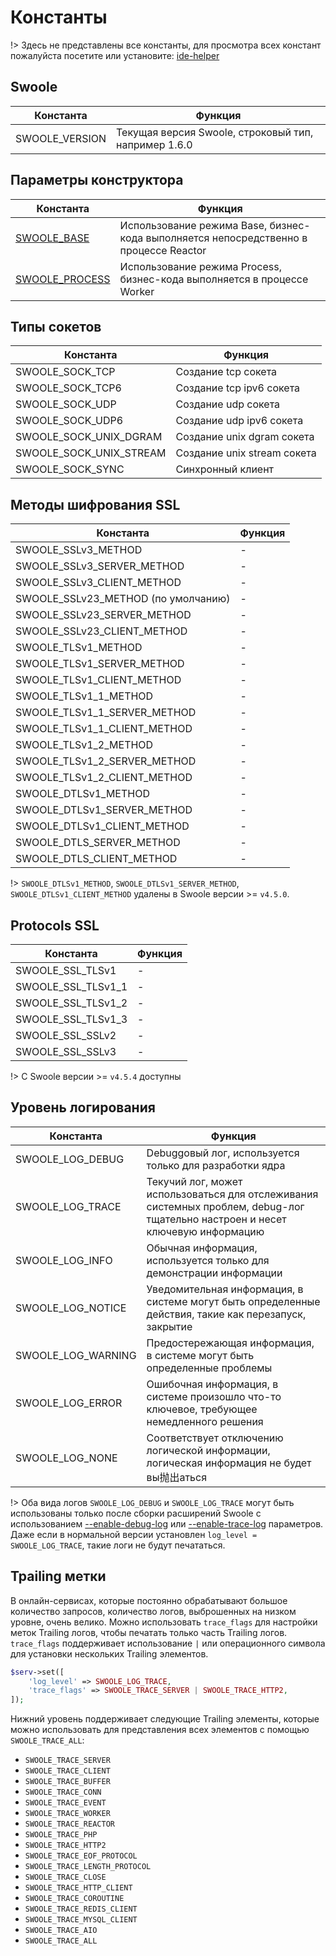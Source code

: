 # Константы

!> Здесь не представлены все константы, для просмотра всех констант пожалуйста посетите или установите: [ide-helper](https://github.com/swoole/ide-helper/blob/master/output/swoole/constants.php)


## Swoole


Константа | Функция
---|---
SWOOLE_VERSION | Текущая версия Swoole, строковый тип, например 1.6.0


## Параметры конструктора


Константа | Функция
---|---
[SWOOLE_BASE](/learn?id=swoole_base) | Использование режима Base, бизнес-кода выполняется непосредственно в процессе Reactor
[SWOOLE_PROCESS](/learn?id=swoole_process) | Использование режима Process, бизнес-кода выполняется в процессе Worker


## Типы сокетов


Константа | Функция
---|---
SWOOLE_SOCK_TCP | Создание tcp сокета
SWOOLE_SOCK_TCP6 | Создание tcp ipv6 сокета
SWOOLE_SOCK_UDP | Создание udp сокета
SWOOLE_SOCK_UDP6 | Создание udp ipv6 сокета
SWOOLE_SOCK_UNIX_DGRAM | Создание unix dgram сокета
SWOOLE_SOCK_UNIX_STREAM | Создание unix stream сокета
SWOOLE_SOCK_SYNC | Синхронный клиент


## Методы шифрования SSL


Константа | Функция
---|---
SWOOLE_SSLv3_METHOD | -
SWOOLE_SSLv3_SERVER_METHOD | -
SWOOLE_SSLv3_CLIENT_METHOD | -
SWOOLE_SSLv23_METHOD (по умолчанию) | -
SWOOLE_SSLv23_SERVER_METHOD | -
SWOOLE_SSLv23_CLIENT_METHOD | -
SWOOLE_TLSv1_METHOD | -
SWOOLE_TLSv1_SERVER_METHOD | -
SWOOLE_TLSv1_CLIENT_METHOD | -
SWOOLE_TLSv1_1_METHOD | -
SWOOLE_TLSv1_1_SERVER_METHOD | -
SWOOLE_TLSv1_1_CLIENT_METHOD | -
SWOOLE_TLSv1_2_METHOD | -
SWOOLE_TLSv1_2_SERVER_METHOD | -
SWOOLE_TLSv1_2_CLIENT_METHOD | -
SWOOLE_DTLSv1_METHOD | -
SWOOLE_DTLSv1_SERVER_METHOD | -
SWOOLE_DTLSv1_CLIENT_METHOD | -
SWOOLE_DTLS_SERVER_METHOD | -
SWOOLE_DTLS_CLIENT_METHOD | -

!> `SWOOLE_DTLSv1_METHOD`, `SWOOLE_DTLSv1_SERVER_METHOD`, `SWOOLE_DTLSv1_CLIENT_METHOD` удалены в Swoole версии >= `v4.5.0`.


## Protocols SSL


Константа | Функция
---|---
SWOOLE_SSL_TLSv1 | -
SWOOLE_SSL_TLSv1_1 | -
SWOOLE_SSL_TLSv1_2 | -
SWOOLE_SSL_TLSv1_3 | -
SWOOLE_SSL_SSLv2 | -
SWOOLE_SSL_SSLv3 | -

!> С Swoole версии >= `v4.5.4` доступны


## Уровень логирования


Константа | Функция
---|---
SWOOLE_LOG_DEBUG |Debuggовый лог, используется только для разработки ядра
SWOOLE_LOG_TRACE |Текучий лог, может использоваться для отслеживания системных проблем, debug-лог тщательно настроен и несет ключевую информацию
SWOOLE_LOG_INFO |Обычная информация, используется только для демонстрации информации
SWOOLE_LOG_NOTICE |Уведомительная информация, в системе могут быть определенные действия, такие как перезапуск, закрытие
SWOOLE_LOG_WARNING |Предостережающая информация, в системе могут быть определенные проблемы
SWOOLE_LOG_ERROR |Ошибочная информация, в системе произошло что-то ключевое, требующее немедленного решения
SWOOLE_LOG_NONE |Соответствует отключению логической информации, логическая информация не будет вы抛出аться

!> Оба вида логов `SWOOLE_LOG_DEBUG` и `SWOOLE_LOG_TRACE` могут быть использованы только после сборки расширений Swoole с использованием [--enable-debug-log](/environment?id=debug) или [--enable-trace-log](/environment?id=debug) параметров. Даже если в нормальной версии установлен `log_level = SWOOLE_LOG_TRACE`, такие логи не будут печататься.

## Траiling метки

В онлайн-сервисах, которые постоянно обрабатывают большое количество запросов, количество логов, выброшенных на низком уровне, очень велико. Можно использовать `trace_flags` для настройки меток Trailing логов, чтобы печатать только часть Trailing логов. `trace_flags` поддерживает использование `|` или операционного символа для установки нескольких Trailing элементов.

```php
$serv->set([
	'log_level' => SWOOLE_LOG_TRACE,
	'trace_flags' => SWOOLE_TRACE_SERVER | SWOOLE_TRACE_HTTP2,
]);
```

Нижний уровень поддерживает следующие Trailing элементы, которые можно использовать для представления всех элементов с помощью `SWOOLE_TRACE_ALL`:

* `SWOOLE_TRACE_SERVER`
* `SWOOLE_TRACE_CLIENT`
* `SWOOLE_TRACE_BUFFER`
* `SWOOLE_TRACE_CONN`
* `SWOOLE_TRACE_EVENT`
* `SWOOLE_TRACE_WORKER`
* `SWOOLE_TRACE_REACTOR`
* `SWOOLE_TRACE_PHP`
* `SWOOLE_TRACE_HTTP2`
* `SWOOLE_TRACE_EOF_PROTOCOL`
* `SWOOLE_TRACE_LENGTH_PROTOCOL`
* `SWOOLE_TRACE_CLOSE`
* `SWOOLE_TRACE_HTTP_CLIENT`
* `SWOOLE_TRACE_COROUTINE`
* `SWOOLE_TRACE_REDIS_CLIENT`
* `SWOOLE_TRACE_MYSQL_CLIENT`
* `SWOOLE_TRACE_AIO`
* `SWOOLE_TRACE_ALL`
